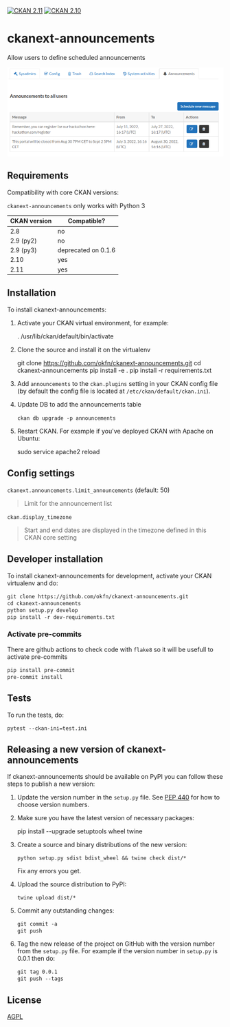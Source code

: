 [![CKAN 2.11](https://github.com/okfn/ckanext-announcements/actions/workflows/test-ckan-2.11.yml/badge.svg)](https://github.com/okfn/ckanext-announcements/actions/workflows/test-ckan-2.11.yml)
[![CKAN 2.10](https://github.com/okfn/ckanext-announcements/actions/workflows/test-ckan-2.10.yml/badge.svg)](https://github.com/okfn/ckanext-announcements/actions/workflows/test-ckan-2.10.yml)

# ckanext-announcements

Allow users to define scheduled announcements

![Screen shot](/docs/imgs/screen.png)

## Requirements

Compatibility with core CKAN versions:

`ckanext-announcements` only works with Python 3

| CKAN version    | Compatible?          |
| --------------- | -------------------- |
| 2.8             | no                   |
| 2.9 (py2)       | no                   |
| 2.9 (py3)       | deprecated on 0.1.6  |
| 2.10            | yes                  |
| 2.11            | yes                  |

## Installation

To install ckanext-announcements:

1. Activate your CKAN virtual environment, for example:

     . /usr/lib/ckan/default/bin/activate

2. Clone the source and install it on the virtualenv

    git clone https://github.com/okfn/ckanext-announcements.git
    cd ckanext-announcements
    pip install -e .
	pip install -r requirements.txt

3. Add `announcements` to the `ckan.plugins` setting in your CKAN
   config file (by default the config file is located at
   `/etc/ckan/default/ckan.ini`).

4. Update DB to add the announcements table

     `ckan db upgrade -p announcements`

5. Restart CKAN. For example if you've deployed CKAN with Apache on Ubuntu:

     sudo service apache2 reload


## Config settings

`ckanext.announcements.limit_announcements` (default: 50)
> Limit for the announcement list

`ckan.display_timezone`
> Start and end dates are displayed in the timezone defined in this CKAN core setting

## Developer installation

To install ckanext-announcements for development, activate your CKAN virtualenv and
do:

    git clone https://github.com/okfn/ckanext-announcements.git
    cd ckanext-announcements
    python setup.py develop
    pip install -r dev-requirements.txt

### Activate pre-commits

There are github actions to check code with `flake8` so it will be usefull to activate pre-commits

```
pip install pre-commit
pre-commit install
```

## Tests

To run the tests, do:

    pytest --ckan-ini=test.ini


## Releasing a new version of ckanext-announcements

If ckanext-announcements should be available on PyPI you can follow these steps to publish a new version:

1. Update the version number in the `setup.py` file. See [PEP 440](http://legacy.python.org/dev/peps/pep-0440/#public-version-identifiers) for how to choose version numbers.

2. Make sure you have the latest version of necessary packages:

    pip install --upgrade setuptools wheel twine

3. Create a source and binary distributions of the new version:

       python setup.py sdist bdist_wheel && twine check dist/*

   Fix any errors you get.

4. Upload the source distribution to PyPI:

       twine upload dist/*

5. Commit any outstanding changes:

       git commit -a
       git push

6. Tag the new release of the project on GitHub with the version number from
   the `setup.py` file. For example if the version number in `setup.py` is
   0.0.1 then do:

       git tag 0.0.1
       git push --tags

## License

[AGPL](https://www.gnu.org/licenses/agpl-3.0.en.html)
